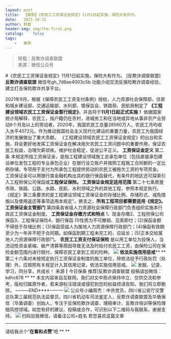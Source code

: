 ```yaml
---
layout:	post
title:	【案例】《农民工工资保证金规定》11月1日起实施，保险大有作为。
date:	2021-10-31
author:	转载
header-img:	img/the-first.png
catalog:	false
tags:
	-	案例
---
```


<blockquote><p>转载：反欺诈调查联盟<br>
来源：微信公众号</p></blockquote>

#《农民工工资保证金规定》11月1日起实施，保险大有作为。
[反欺诈调查联盟]
**反欺诈调查联盟**
微信号gh_7d6ee4003c5b
功能介绍交流反保险欺诈调查经验，建立打击保险欺诈共享平台。

2021年9月，根据《保障农民工工资支付条例》授权，人力资源社会保障部、住房和城乡建设部、交通运输部、水利部、银保监会、铁路局、民航局制定了
**《工程建设领域农民工工资保证金暂行规定》**，并且将于**11月1日起正式实施！**
依据国家统计局解释，农民工，指户籍仍在农村，进城务工和在当地或异地从事非农产业劳动6个月及以上的劳动者。2020年，我国农民工总量28560万人，农民工月均收入水平4072元。作为推动我国社会主义现代化建设的重要力量，农民工为我国经济的发展做出了重大贡献。
《工程建设领域农民工工资保证金规定》的出台和实施，将会更好地发挥工资保证金在解决拖欠农民工工资问题中的重要作用，保证农民工权益，治理欠薪顽疾。维护社会稳定，促进公平正义。
**工资保证金定义**
第二条
本规定所指工资保证金，是指工程建设领域施工总承包单位（包括直接承包建设单位发包工程的专业承包企业）在银行设立账户井按照工程施工合同额的一定比例存储，专项用于支付为所承包工程提供劳动的农民工被拖欠工资的专项资金。
工资保证金可以用银行类金融机构出具的银行保函替代，有条件的地区还可探索引入工程担保公司保函或**工程保证保险。**
**工资保证金规定适用范围**
第二十七条房屋市政、铁路、公路、水路、民航、水利领域之外的其他工程，参照本规定执行。
《规定》第三条要求的是工程建设领域工资保证金的存储比例、存储形式、减免措施以及使用返还等事项适用本规定”。换言之，**所有工程项目都需要适用《规定》。**
**工资保证金主管部门**
第四条各省级人力资源社会保障行政部门负责组织实施本行政区工资保证金制度。
**工资保证金存缴方式和特点**
1、现金存缴2、工程担保公司保函3、工程保证保险4、银行保函
(1)性质为不可撤销、见索即付；(2)保函金额不得低于存储比例；(3)保函受益人为属地人力资源保障行政部门；(4)保函有效期至少为一年并不短于合同期。如保函到期工程未完工的，应延长；(5)正本交给属地人力资源保障行政部门。
**农民工工资支付保证保险**
是以用工单位为投保人，当流动性资金紧缩、破产清算等原因导致无法及时给付农民工工资，由保险公司在保险金额范围内进行赔付，保障农民工拿到工资的险种。
![]({{site.baseurl}}/postimg/Kt82b9nIbKuAQ8Jib88TlRiajxMjn0MeL0j0g6fI4DGjqomPDV1EwEiaUKY4FO8IW5ibx0lfnQzYPPG2IRHibgWWKyQ.png)
**依法实施信用惩戒****
**
第二十六条对未按规定执行工资保证金制度的施工单位，除依法给予行政处罚（处理）外，应按照有关规定计入其信用记录，依法实施信用惩戒。
![]({{site.baseurl}}/postimg/L6usUGPiatBSUQKfvs9GiasHm1HiaoibcgVSdW5k4tkSibILia5s8icTmKt9fYaMd6JRqmZmnBKgLDScpDibzS7XgibzoqA.jpeg)
发掘、记录、学习，同分享，共成长！
来源┃今日保条
推荐|反欺诈调查联盟
投稿请加微信：kdhc678
**
**
本文内容来自互联网，我们对文中观点保持中立、仅供交流和参考，版权归属原作者，若来源标注错误或侵犯到您的权益烦请告知，我们将立即删除。
———END****———
![]({{site.baseurl}}/postimg/L6usUGPiatBSs5Yxdp5NU9dpdqWanE7Mq7XpTo0mwlia1gia9NNFGTRYKdpVvrK2KgpAPictg52F8U9sicXI1jQ1dzA.jpeg)
公众号小编周杰：中共党员，四川省公安厅交警总队第三届规范执法监督员，四川省机动车司法鉴定人，反欺诈调查联盟及华盾保信（华盾调查）创始人，专注于反保险欺诈调查、理赔审计、反欺诈培训等保险理赔风控领域。如您有好的建议、投稿或合作，可识别以下二维码与我联系，谢谢支持。
![]({{site.baseurl}}/postimg/L6usUGPiatBQLNFXicXXQxXBwjwUmJlPGF0q5ZibOM9kCzhXR7EE7aTbgZIVibDd94F2CTC1GUb6zkDHLFKrVHibfjg.jpeg)
扫码加我微信，请备注公司+姓名
若您喜欢这篇文章
****
请给我点个“**在看和点赞**”吧
**
**
